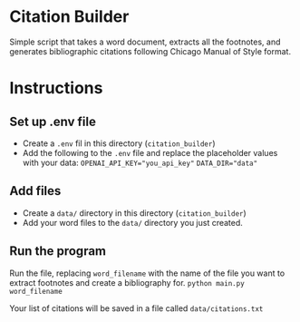# Citation Builder

Simple script that takes a word document, extracts all the footnotes, and generates bibliographic citations following Chicago Manual of Style format.

# Instructions

## Set up .env file
- Create a `.env` fil in this directory (`citation_builder`)
- Add the following to the `.env` file and replace the placeholder values with your data:
`OPENAI_API_KEY="you_api_key"`
`DATA_DIR="data"`

## Add files
- Create a `data/` directory in this directory (`citation_builder`)
- Add your word files to the `data/` directory you just created.

## Run the program

Run the file, replacing `word_filename` with the name of the file you want to extract footnotes and create a bibliography for.
`python main.py word_filename`

Your list of citations will be saved in a file called `data/citations.txt`

